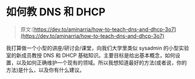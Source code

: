 # 如何教 DNS 和 DHCP

> 原文:[https://dev.to/aminarria/how-to-teach-dns-and-dhcp-3o7](https://dev.to/aminarria/how-to-teach-dns-and-dhcp-3o7)

我打算做一个小型的讲座/研讨会/课堂，向我们大学里类似 sysadmin 的小型实验室的新成员教授 DNS 和 DHCP 基础知识。主要目标是给出基本概念，如何设置，以及如何正确维护一个现有的领域。所以我想知道最好的方法(或者说，你的方法)是什么，以及你有什么建议。